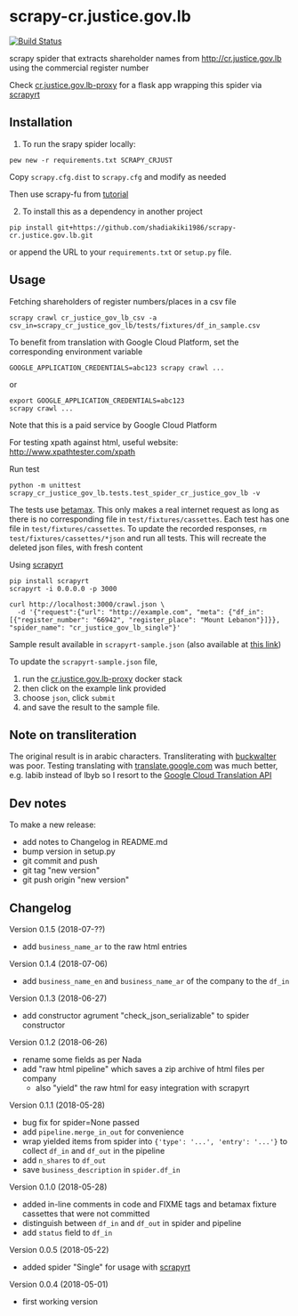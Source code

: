 # scrapy-cr.justice.gov.lb

[![Build Status](https://travis-ci.org/shadiakiki1986/scrapy-cr.justice.gov.lb.svg?branch=master)](https://travis-ci.org/shadiakiki1986/scrapy-cr.justice.gov.lb)

scrapy spider that extracts shareholder names from http://cr.justice.gov.lb using the commercial register number

Check [cr.justice.gov.lb-proxy](https://github.com/shadiakiki1986/cr.justice.gov.lb-proxy) for a flask app wrapping this spider via [scrapyrt](http://scrapyrt.readthedocs.io/)


## Installation

1. To run the srapy spider locally:

```
pew new -r requirements.txt SCRAPY_CRJUST
```

Copy `scrapy.cfg.dist` to `scrapy.cfg` and modify as needed

Then use scrapy-fu from [tutorial](https://doc.scrapy.org/en/latest/intro/tutorial.html)

2. To install this as a dependency in another project

```
pip install git+https://github.com/shadiakiki1986/scrapy-cr.justice.gov.lb.git
```

or append the URL to your `requirements.txt` or `setup.py` file.


## Usage

Fetching shareholders of register numbers/places in a csv file
```
scrapy crawl cr_justice_gov_lb_csv -a csv_in=scrapy_cr_justice_gov_lb/tests/fixtures/df_in_sample.csv
```

To benefit from translation with Google Cloud Platform, set the corresponding environment variable

```
GOOGLE_APPLICATION_CREDENTIALS=abc123 scrapy crawl ...
```
or
```
export GOOGLE_APPLICATION_CREDENTIALS=abc123
scrapy crawl ...
```

Note that this is a paid service by Google Cloud Platform


For testing xpath against html, useful website: http://www.xpathtester.com/xpath


Run test
```
python -m unittest scrapy_cr_justice_gov_lb.tests.test_spider_cr_justice_gov_lb -v
```

The tests use [betamax](http://betamax.readthedocs.io/).
This only makes a real internet request as long as there is no corresponding file in `test/fixtures/cassettes`.
Each test has one file in `test/fixtures/cassettes`.
To update the recorded responses, `rm test/fixtures/cassettes/*json` and run all tests.
This will recreate the deleted json files, with fresh content

Using [scrapyrt](http://scrapyrt.readthedocs.io/en/latest/api.html#)

```
pip install scrapyrt
scrapyrt -i 0.0.0.0 -p 3000

curl http://localhost:3000/crawl.json \
  -d '{"request":{"url": "http://example.com", "meta": {"df_in": [{"register_number": "66942", "register_place": "Mount Lebanon"}]}}, "spider_name": "cr_justice_gov_lb_single"}'
```

Sample result available in `scrapyrt-sample.json` (also available at [this link](https://s3-us-west-2.amazonaws.com/keras-models-factory/scrapy-crjusticegovlb-scrapyrt-sample.json))

To update the `scrapyrt-sample.json` file,

1. run the [cr.justice.gov.lb-proxy](https://github.com/shadiakiki1986/cr.justice.gov.lb-proxy) docker stack
2. then click on the example link provided
3. choose `json`, click `submit`
4. and save the result to the sample file.


## Note on transliteration

The original result is in arabic characters.
Transliterating with [buckwalter](https://github.com/shadiakiki1986/ocr-arabic/blob/master/transliterate.py) was poor.
Testing translating with [translate.google.com](https://translate.google.com) was much better,
e.g. labib instead of lbyb
so I resort to the [Google Cloud Translation API](https://cloud.google.com/translate/docs/translating-text#translate-translate-text-python)


## Dev notes

To make a new release:
- add notes to Changelog in README.md
- bump version in setup.py
- git commit and push
- git tag "new version"
- git push origin "new version"


## Changelog

Version 0.1.5 (2018-07-??)
* add `business_name_ar` to the raw html entries


Version 0.1.4 (2018-07-06)
* add `business_name_en` and `business_name_ar` of the company to the `df_in`


Version 0.1.3 (2018-06-27)
* add constructor agrument "check_json_serializable" to spider constructor


Version 0.1.2 (2018-06-26)
* rename some fields as per Nada
* add "raw html pipeline" which saves a zip archive of html files per company
  * also "yield" the raw html for easy integration with scrapyrt


Version 0.1.1 (2018-05-28)
* bug fix for spider=None passed
* add `pipeline.merge_in_out` for convenience
* wrap yielded items from spider into `{'type': '...', 'entry': '...'}` to collect `df_in` and `df_out` in the pipeline
* add `n_shares` to `df_out`
* save `business_description` in `spider.df_in`


Version 0.1.0 (2018-05-28)
* added in-line comments in code and FIXME tags and betamax fixture cassettes that were not committed
* distinguish between `df_in` and `df_out` in spider and pipeline
* add `status` field to `df_in`


Version 0.0.5 (2018-05-22)
* added spider "Single" for usage with [scrapyrt](http://scrapyrt.readthedocs.io/)


Version 0.0.4 (2018-05-01)
* first working version
